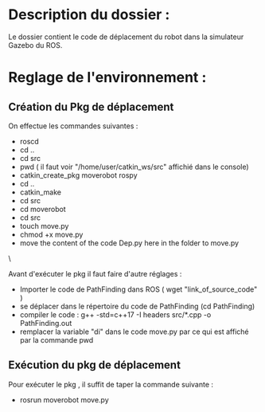 # Description du dossier :
Le dossier contient le code de déplacement du robot dans la simulateur Gazebo du ROS.

# Reglage de l'environnement : 
## Création du Pkg de déplacement 
On effectue les commandes suivantes : 
*  roscd
*  cd .. 
* cd src
* pwd      ( il faut voir "/home/user/catkin_ws/src" affichié dans le console)
* catkin_create_pkg moverobot rospy
* cd ..
* catkin_make
* cd src
* cd moverobot
* cd src
* touch move.py
* chmod +x move.py
* move the content of the code Dep.py here in the folder to move.py

\

Avant d'exécuter le pkg il faut faire d'autre réglages : 
* Importer le code de PathFinding dans ROS (  wget "link_of_source_code" ) 
* se déplacer dans le répertoire du code de PathFinding  (cd PathFinding)
* compiler le code : g++ -std=c++17 -I headers src/\*.cpp -o PathFinding.out
* remplacer la variable "di" dans le code move.py par ce qui est affiché par la commande pwd 
## Exécution du pkg  de déplacement
Pour exécuter le pkg , il suffit de taper la commande suivante : 
* rosrun moverobot move.py
